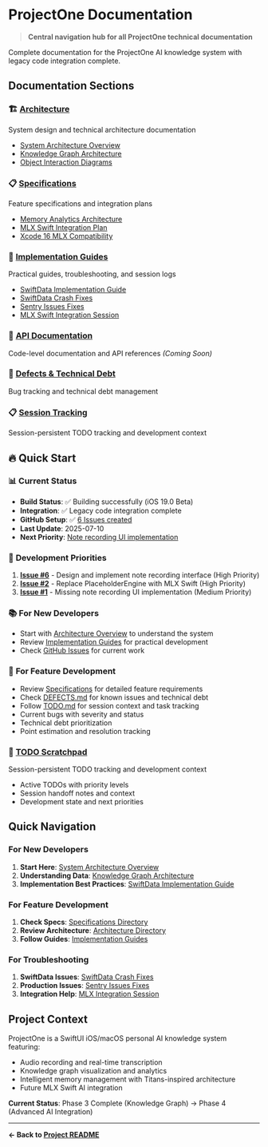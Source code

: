 # ProjectOne Documentation

> **Central navigation hub for all ProjectOne technical documentation**

Complete documentation for the ProjectOne AI knowledge system with legacy code integration complete.

## Documentation Sections

### 🏗️ [Architecture](architecture/)
System design and technical architecture documentation
- [System Architecture Overview](architecture/SYSTEM_ARCHITECTURE_OVERVIEW.md)
- [Knowledge Graph Architecture](architecture/KNOWLEDGE_GRAPH_ARCHITECTURE.md)
- [Object Interaction Diagrams](architecture/OBJECT_INTERACTION_DIAGRAMS.md)

### 📋 [Specifications](specifications/)
Feature specifications and integration plans
- [Memory Analytics Architecture](specifications/MEMORY_ANALYTICS_ARCHITECTURE.md)
- [MLX Swift Integration Plan](specifications/MLX_SWIFT_INTEGRATION_PLAN.md)
- [Xcode 16 MLX Compatibility](specifications/XCODE26_MLX_COMPATIBILITY_UPDATE.md)

### 📖 [Implementation Guides](guides/)
Practical guides, troubleshooting, and session logs
- [SwiftData Implementation Guide](guides/SWIFTDATA_IMPLEMENTATION_GUIDE.md)
- [SwiftData Crash Fixes](guides/SWIFTDATA_CRASH_FIXES.md)
- [Sentry Issues Fixes](guides/SENTRY_ISSUES_FIXES.md)
- [MLX Swift Integration Session](guides/MLX_SWIFT_INTEGRATION_SESSION.md)

### 🔌 [API Documentation](api/)
Code-level documentation and API references *(Coming Soon)*

### 🐛 [Defects & Technical Debt](DEFECTS.md)
Bug tracking and technical debt management

### 📋 [Session Tracking](TODO.md)
Session-persistent TODO tracking and development context

## 🔥 Quick Start

### 📊 **Current Status** 
- **Build Status**: ✅ Building successfully (iOS 19.0 Beta)
- **Integration**: ✅ Legacy code integration complete
- **GitHub Setup**: ✅ [6 Issues created](https://github.com/likesjx/ProjectOne/issues)
- **Last Update**: 2025-07-10
- **Next Priority**: [Note recording UI implementation](https://github.com/likesjx/ProjectOne/issues/6)

### 🎯 **Development Priorities**
1. **[Issue #6](https://github.com/likesjx/ProjectOne/issues/6)** - Design and implement note recording interface (High Priority)
2. **[Issue #2](https://github.com/likesjx/ProjectOne/issues/2)** - Replace PlaceholderEngine with MLX Swift (High Priority)  
3. **[Issue #1](https://github.com/likesjx/ProjectOne/issues/1)** - Missing note recording UI implementation (Medium Priority)

### 📚 **For New Developers**
- Start with [Architecture Overview](architecture/) to understand the system
- Review [Implementation Guides](guides/) for practical development
- Check [GitHub Issues](https://github.com/likesjx/ProjectOne/issues) for current work

### 🔧 **For Feature Development**
- Review [Specifications](specifications/) for detailed feature requirements
- Check [DEFECTS.md](DEFECTS.md) for known issues and technical debt
- Follow [TODO.md](TODO.md) for session context and task tracking
- Current bugs with severity and status
- Technical debt prioritization
- Point estimation and resolution tracking

### 📝 [TODO Scratchpad](TODO.md)
Session-persistent TODO tracking and development context
- Active TODOs with priority levels
- Session handoff notes and context
- Development state and next priorities

## Quick Navigation

### For New Developers
1. **Start Here**: [System Architecture Overview](architecture/SYSTEM_ARCHITECTURE_OVERVIEW.md)
2. **Understanding Data**: [Knowledge Graph Architecture](architecture/KNOWLEDGE_GRAPH_ARCHITECTURE.md)
3. **Implementation Best Practices**: [SwiftData Implementation Guide](guides/SWIFTDATA_IMPLEMENTATION_GUIDE.md)

### For Feature Development
1. **Check Specs**: [Specifications Directory](specifications/)
2. **Review Architecture**: [Architecture Directory](architecture/)
3. **Follow Guides**: [Implementation Guides](guides/)

### For Troubleshooting
1. **SwiftData Issues**: [SwiftData Crash Fixes](guides/SWIFTDATA_CRASH_FIXES.md)
2. **Production Issues**: [Sentry Issues Fixes](guides/SENTRY_ISSUES_FIXES.md)
3. **Integration Help**: [MLX Integration Session](guides/MLX_SWIFT_INTEGRATION_SESSION.md)

## Project Context

ProjectOne is a SwiftUI iOS/macOS personal AI knowledge system featuring:
- Audio recording and real-time transcription
- Knowledge graph visualization and analytics
- Intelligent memory management with Titans-inspired architecture
- Future MLX Swift AI integration

**Current Status**: Phase 3 Complete (Knowledge Graph) → Phase 4 (Advanced AI Integration)

---

**← Back to [Project README](../README.md)**